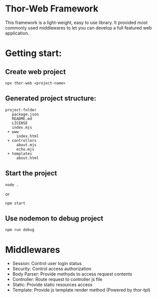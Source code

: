 # Thor-Web Framework

This framework is a light-weight, easy to use library. It provided most commonly used middlewares to let you can develop a full featured web application.


# Getting start:

## Create web project

```npx thor-web <project-name>```


## Generated project structure:

```
project-folder
   package.json
   README.md
   LICENSE
   index.mjs
 + www
     index.html
 + controllers
     about.mjs
     echo.mjs
 + templates
     about.html  
```

## Start the project
```
node .
```
or
```
npm start
```

## Use nodemon to debug project
```
npm run debug
```

# Middlewares

* Session: Control user login status
* Security: Control access authorization
* Body Parser: Provide methods to access request contents
* Controller: Route request to controller js file
* Static: Provide static resources access
* Template: Provide js template render method (Powered by thor-tpl)


